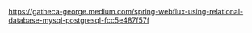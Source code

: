 https://gatheca-george.medium.com/spring-webflux-using-relational-database-mysql-postgresql-fcc5e487f57f
